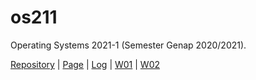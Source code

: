 # os211
Operating Systems 2021-1 (Semester Genap 2020/2021).

[Repository](https://github.com/ianandersenng/os211) | [Page](https://ianandersenng.github.io/os211/) | [Log](https://github.com/ianandersenng/os211/blob/master/TXT/mylog.txt) | [W01](https://ianandersenng.github.io/os211/W01) | [W02](https://ianandersenng.github.io/os211/W02)
